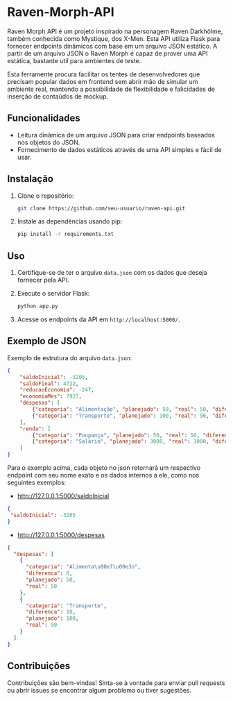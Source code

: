 # Raven-Morph-API

Raven Morph API é um projeto inspirado na personagem Raven Darkhölme, também conhecida como Mystique, dos X-Men. Esta API utiliza Flask para fornecer endpoints dinâmicos com base em um arquivo JSON estático. A partir de um arquivo JSON o Raven Morph é capaz de prover uma API estática, bastante util para ambientes de teste.

Esta ferramente procura facilitar os tentes de desenvolvedores que precisam popular dados em frontend sem abrir mão de simular um ambiente real, mantendo a possibilidade de flexibilidade e falicidades de inserção de contaúdos de mockup.

## Funcionalidades

- Leitura dinâmica de um arquivo JSON para criar endpoints baseados nos objetos do JSON.
- Fornecimento de dados estáticos através de uma API simples e fácil de usar.

## Instalação

1. Clone o repositório:

   ```bash
   git clone https://github.com/seu-usuario/raven-api.git
   ```

2. Instale as dependências usando pip:

   ```bash
   pip install -r requirements.txt
   ```

## Uso

1. Certifique-se de ter o arquivo `data.json` com os dados que deseja fornecer pela API.

2. Execute o servidor Flask:

   ```bash
   python app.py
   ```

3. Acesse os endpoints da API em `http://localhost:5000/`.

## Exemplo de JSON

Exemplo de estrutura do arquivo `data.json`:

```json
{
    "saldoInicial": -3205,
    "saldoFinal": 4722,
    "reducaoEconomia": -247,
    "economiaMes": 7927,
    "despesas": [
        {"categoria": "Alimentação", "planejado": 50, "real": 50, "diferenca": 0},
        {"categoria": "Transporte", "planejado": 100, "real": 90, "diferenca": 10}
    ],
    "renda": [
        {"categoria": "Poupança", "planejado": 50, "real": 50, "diferenca": 0},
        {"categoria": "Salário", "planejado": 3000, "real": 3000, "diferenca": 0}
    ]
}
```

Para o exemplo acima, cada objeto no json retornará um respectivo endpoint com seu nome exato e os dados internos a ele, como nos seguintes exemplos:

- http://127.0.0.1:5000/saldoInicial
```json
{
 "saldoInicial": -3205
}
```
- http://127.0.0.1:5000/despesas
```json
{
  "despesas": [
    {
      "categoria": "Alimenta\u00e7\u00e3o",
      "diferenca": 0,
      "planejado": 50,
      "real": 50
    },
    {
      "categoria": "Transporte",
      "diferenca": 10,
      "planejado": 100,
      "real": 90
    }
  ]
}
```
## Contribuições

Contribuições são bem-vindas! Sinta-se à vontade para enviar pull requests ou abrir issues se encontrar algum problema ou tiver sugestões.